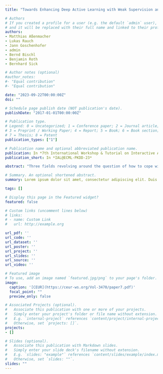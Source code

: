 ```yaml
---
title: "Towards Enhancing Deep Active Learning with Weak Supervision and Constrained Clustering"

# Authors
# If you created a profile for a user (e.g. the default `admin` user), write the username (folder name) here 
# and it will be replaced with their full name and linked to their profile.
authors:
- Matthias Aßenmacher
- Lukas Rauch
- Jann Goschenhofer
- admin
- Bernd Bischl
- Benjamin Roth
- Bernhard Sick

# Author notes (optional)
#author_notes:
#- "Equal contribution"
#- "Equal contribution"

date: "2023-09-22T00:00:00Z"
doi: ""

# Schedule page publish date (NOT publication's date).
publishDate: "2017-01-01T00:00:00Z"

# Publication type.
# Legend: 0 = Uncategorized; 1 = Conference paper; 2 = Journal article;
# 3 = Preprint / Working Paper; 4 = Report; 5 = Book; 6 = Book section;
# 7 = Thesis; 8 = Patent
publication_types: ["1"]

# Publication name and optional abbreviated publication name.
publication: In *7th International Workshop & Tutorial on Interactive Adaptive Learning, September 22nd, 2023*
publication_short: In *IAL@ECML-PKDD-23*

abstract: "Three fields revolving around the question of how to cope with limited amounts of labeled data are Deep Active Learning (DAL), deep Constrained Clustering (CC), and Weakly Supervised Learning (WSL). DAL tackles the problem by adaptively posing the question of which data samples to annotate next in order to achieve the best incremental learning improvement, although it suffers from several limitations that hinder its deployment in practical settings. We point out how CC algorithms and WSL could be employed to overcome these limitations and increase the practical applicability of DAL research. Specifically, we discuss the opportunities to use the class discovery capabilities of CC and the possibility of further reducing human annotation efforts by utilizing WSL. We argue that the practical applicability of DAL algorithms will benefit from employing CC and WSL methods for the learning and labeling process. We inspect the overlaps between the three research areas and identify relevant and exciting research questions at the intersection of these areas."

# Summary. An optional shortened abstract.
summary: Lorem ipsum dolor sit amet, consectetur adipiscing elit. Duis posuere tellus ac convallis placerat. Proin tincidunt magna sed ex sollicitudin condimentum.

tags: []

# Display this page in the Featured widget?
featured: false

# Custom links (uncomment lines below)
# links:
# - name: Custom Link
#   url: http://example.org

url_pdf: ''
url_code: ''
url_dataset: ''
url_poster: ''
url_project: ''
url_slides: ''
url_source: ''
url_video: ''

# Featured image
# To use, add an image named `featured.jpg/png` to your page's folder. 
image:
  caption: '[CEUR](https://ceur-ws.org/Vol-3470/paper7.pdf)'
  focal_point: ""
  preview_only: false

# Associated Projects (optional).
#   Associate this publication with one or more of your projects.
#   Simply enter your project's folder or file name without extension.
#   E.g. `internal-project` references `content/project/internal-project/index.md`.
#   Otherwise, set `projects: []`.
projects:
- []

# Slides (optional).
#   Associate this publication with Markdown slides.
#   Simply enter your slide deck's filename without extension.
#   E.g. `slides: "example"` references `content/slides/example/index.md`.
#   Otherwise, set `slides: ""`.
slides: ""
---
```

